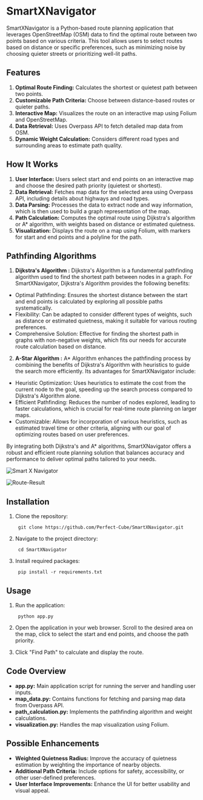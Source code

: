 # SmartXNavigator

SmartXNavigator is a Python-based route planning application that leverages OpenStreetMap (OSM) data to find the optimal route between two points based on various criteria. This tool allows users to select routes based on distance or specific preferences, such as minimizing noise by choosing quieter streets or prioritizing well-lit paths.

## Features
1. **Optimal Route Finding:** Calculates the shortest or quietest path between two points.
2. **Customizable Path Criteria:** Choose between distance-based routes or quieter paths.
2. **Interactive Map:** Visualizes the route on an interactive map using Folium and OpenStreetMap.
3. **Data Retrieval:** Uses Overpass API to fetch detailed map data from OSM.
4. **Dynamic Weight Calculation:** Considers different road types and surrounding areas to estimate path quality.

## How It Works
1. **User Interface:** Users select start and end points on an interactive map and choose the desired path priority (quietest or shortest).
2. **Data Retrieval:** Fetches map data for the selected area using Overpass API, including details about highways and road types.
3. **Data Parsing:** Processes the data to extract node and way information, which is then used to build a graph representation of the map.
4. **Path Calculation:** Computes the optimal route using Dijkstra's algorithm or A* algorithm, with weights based on distance or estimated quietness.
5. **Visualization:** Displays the route on a map using Folium, with markers for start and end points and a polyline for the path.

## Pathfinding Algorithms
1. **Dijkstra's Algorithm :**
Dijkstra's Algorithm is a fundamental pathfinding algorithm used to find the shortest path between nodes in a graph. For SmartXNavigator, Dijkstra's Algorithm provides the following benefits:

- Optimal Pathfinding: Ensures the shortest distance between the start and end points is calculated by exploring all possible paths systematically.
- Flexibility: Can be adapted to consider different types of weights, such as distance or estimated quietness, making it suitable for various routing preferences.
- Comprehensive Solution: Effective for finding the shortest path in graphs with non-negative weights, which fits our needs for accurate route calculation based on distance.

2. **A-Star Algorithm :**
A* Algorithm enhances the pathfinding process by combining the benefits of Dijkstra's Algorithm with heuristics to guide the search more efficiently. Its advantages for SmartXNavigator include:

- Heuristic Optimization: Uses heuristics to estimate the cost from the current node to the goal, speeding up the search process compared to Dijkstra's Algorithm alone.
- Efficient Pathfinding: Reduces the number of nodes explored, leading to faster calculations, which is crucial for real-time route planning on larger maps.
- Customizable: Allows for incorporation of various heuristics, such as estimated travel time or other criteria, aligning with our goal of optimizing routes based on user preferences.

By integrating both Dijkstra's and A* algorithms, SmartXNavigator offers a robust and efficient route planning solution that balances accuracy and performance to deliver optimal paths tailored to your needs.

![Smart X Navigator](https://github.com/user-attachments/assets/9a7bf0e9-31ae-4fd9-bba4-2ac9a79ca450)

![Route-Result](https://github.com/user-attachments/assets/250a6327-297b-422a-b39e-836846bcf254)


## Installation
1. Clone the repository:

        git clone https://github.com/Perfect-Cube/SmartXNavigator.git
   
2. Navigate to the project directory:

        cd SmartXNavigator

3. Install required packages:

        pip install -r requirements.txt
## Usage
1. Run the application:

        python app.py
   
2. Open the application in your web browser. Scroll to the desired area on the map, click to select the start and end points, and choose the path priority.

3. Click "Find Path" to calculate and display the route.

## Code Overview
- **app.py:** Main application script for running the server and handling user inputs.
- **map_data.py:** Contains functions for fetching and parsing map data from Overpass API.
- **path_calculation.py:** Implements the pathfinding algorithm and weight calculations.
- **visualization.py:** Handles the map visualization using Folium.

## Possible Enhancements
- **Weighted Quietness Radius:** Improve the accuracy of quietness estimation by weighting the importance of nearby objects.
- **Additional Path Criteria:** Include options for safety, accessibility, or other user-defined preferences.
- **User Interface Improvements:** Enhance the UI for better usability and visual appeal.
